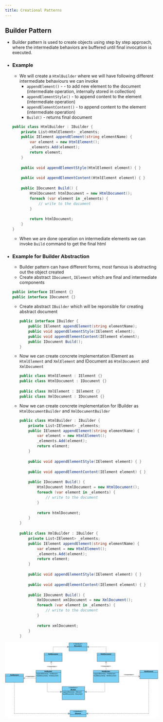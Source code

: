 ```yaml
---
title: Creational Patterns
---
```


## Builder Pattern
- Builder pattern is used to create objects using step by step approach, where the intermediate behaviors are buffered until final invocation is executed.
- ### Example
	- We will create a `HtmlBuilder` where we will have following different intermediate behaviours we can invoke
		- `appendElement()` - - to add new element to the document (intermediate operation, internally stored in collection)
		- `appendElementStyle()` - to append content to the element (intermediate operation)
		- `appendElementContent()` - to append content to the element (intermediate operation)
		- `Build()` - returns final document
	
	```csharp
    public class HtmlBuilder : IBuilder {
        private List<HtmlElement> _elements;
        public IElement appendElement(string elementName) {
            var element = new HtmlElement();
            _elements.Add(element);
            return element;
        }

        public void appendElementStyle(HtmlElement element) { }

        public void appendElementContent(HtmlElement element) { }

        public IDocument Build() {
            HtmlDocument htmlDocument = new HtmlDocument();
            foreach (var element in _elements) {
                // write to the document
            }

            return htmlDocument;
        }
    }
	```	
    - When we are done operation on intermediate elements we can invoke `Build` command to get the final html
 

- ### Example for Builder Abstraction
	- Builder pattern can have different forms, most famous is abstracting out the object created
	- Create abstract `IDocument`, `IElement` which are final and intermediate components 
	```csharp
    public interface IElement {}
	public interface IDocument {}
	```
	- Create abstract `IBuilder` which will be reponsible for creating abstract document
		```csharp
		public interface IBuilder {
	        public IElement appendElement(string elementName);
	        public void appendElementStyle(IElement element);
	        public void appendElementContent(IElement element);
	        public IDocument Build();
	    }
		```
	- Now we can create concrete implementation IElement as `HtmlElement` and `XmlElement` and IDocument as `HtmlDocument` and `XmlDocument`
		```csharp
		public class HtmlElement : IElement {}
        public class HtmlDocument : IDocument {}
        
        public class XmlElement : IElement {}
        public class XmlDocument : IDocument {}
		```
	- Now we can create concrete implementation for IBuilder as `HtmlDocumentBuilder` and `XmlDocumentBuilder`
		```csharp
		public class HtmlBuilder : IBuilder {
			private List<IElement> _elements;
			public IElement appendElement(string elementName) {
			    var element = new HtmlElement();
			    _elements.Add(element);
			    return element;
			}
			
			public void appendElementStyle(IElement element) { }
			
			public void appendElementContent(IElement element) { }
			
			public IDocument Build() {
			    HtmlDocument htmlDocument = new HtmlDocument();
			    foreach (var element in _elements) {
			        // write to the document
			    }
			
			    return htmlDocument;
			}
		}
  
        public class XmlBuilder : IBuilder {
	        private List<IElement> _elements;
	        public IElement appendElement(string elementName) {
	            var element = new HtmlElement();
	            _elements.Add(element);
	            return element;
	        }
	
	        public void appendElementStyle(IElement element) { }
	
	        public void appendElementContent(IElement element) { }
	
	        public IDocument Build() {
	            XmlDocument xmlDocument = new XmlDocument();
	            foreach (var element in _elements) {
	                // write to the document
	            }
	
	            return xmlDocument;
	        }
		}
		```

![Center_300](/assets/images/pattern_builder.png)
	
